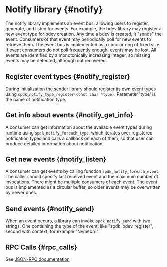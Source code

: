# Notify library {#notify}

The notify library implements an event bus, allowing users to register, generate,
and listen for events. For example, the bdev library may register a new event type
for bdev creation. Any time a bdev is created, it "sends" the event. Consumers of
that event may periodically poll for new events to retrieve them.
The event bus is implemented as a circular ring of fixed size. If event consumers
do not poll frequently enough, events may be lost. All events are identified by a
monotonically increasing integer, so missing events may be detected, although
not recovered.

## Register event types {#notify_register}

During initialization the sender library should register its own event types using
`spdk_notify_type_register(const char *type)`. Parameter 'type' is the name of
notification type.

## Get info about events {#notify_get_info}

A consumer can get information about the available event types during runtime using
`spdk_notify_foreach_type`, which iterates over registered notification types and
calls a callback on each of them, so that user can produce detailed information
about notification.

## Get new events {#notify_listen}

A consumer can get events by calling function `spdk_notify_foreach_event`.
The caller should specify last received event and the maximum number of invocations.
There might be multiple consumers of each event. The event bus is implemented as a
circular buffer, so older events may be overwritten by newer ones.

## Send events {#notify_send}

When an event occurs, a library can invoke `spdk_notify_send` with two strings.
One containing the type of the event, like "spdk_bdev_register", second with context,
for example "Nvme0n1"

## RPC Calls {#rpc_calls}

See [JSON-RPC documentation](jsonrpc.md/#rpc_notify_get_types)
